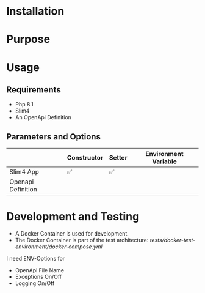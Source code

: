 # Installation
# Purpose 
# Usage
## Requirements
* Php 8.1
* Slim4
* An OpenApi Definition
## Parameters and Options
|           |Constructor|Setter|Environment Variable|
|-----------|----|----|----|
| Slim4 App | ✅ |✅ | |
| Openapi Definition | | |

# Development and Testing
* A Docker Container is used for development.
* The Docker Container is part of the test architecture: _tests/docker-test-environment/docker-compose.yml_

I need ENV-Options for 
* OpenApi File Name
* Exceptions On/Off
* Logging On/Off